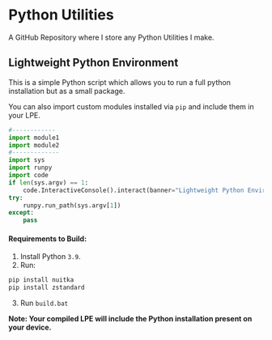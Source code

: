 # Python Utilities
A GitHub Repository where I store any Python Utilities I make.

## Lightweight Python Environment
This is a simple Python script which allows you to run a full python installation but as a small package.       

You can also import custom modules installed via `pip` and include them in your LPE.
```py
#------------
import module1
import module2
#-------------
import sys
import runpy
import code
if len(sys.argv) == 1: 
    code.InteractiveConsole().interact(banner="Lightweight Python Environment\n", exitmsg="")
try:
    runpy.run_path(sys.argv[1])
except:
    pass    
```    

#### Requirements to Build:
1. Install Python `3.9`.
2. Run:
```ps
pip install nuitka
pip install zstandard
```
3. Run `build.bat`

**Note: Your compiled LPE will include the Python installation present on your device.**

